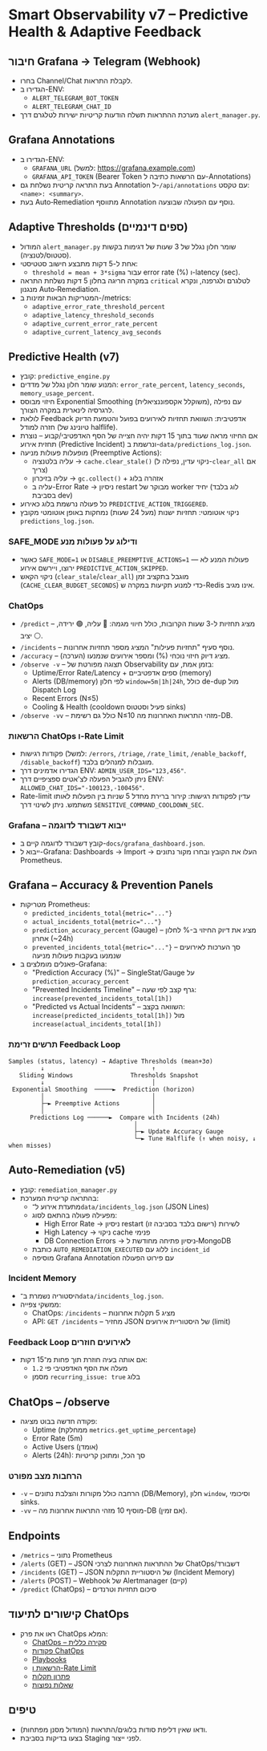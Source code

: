 # Smart Observability v7 – Predictive Health & Adaptive Feedback

## חיבור Grafana → Telegram (Webhook)

- בחרו Channel/Chat לקבלת התראות.
- הגדירו ב-ENV:
  - `ALERT_TELEGRAM_BOT_TOKEN`
  - `ALERT_TELEGRAM_CHAT_ID`
- מערכת ההתראות תשלח הודעות קריטיות ישירות לטלגרם דרך `alert_manager.py`.

## Grafana Annotations

- הגדירו ב-ENV:
  - `GRAFANA_URL` (למשל: https://grafana.example.com)
  - `GRAFANA_API_TOKEN` (Bearer Token עם הרשאות כתיבה ל-Annotations)
- בעת התראה קריטית נשלחת גם Annotation ל-`/api/annotations` עם טקסט: `<name>: <summary>`.
- בעת Auto‑Remediation מתווסף Annotation נוסף עם הפעולה שבוצעה.

## Adaptive Thresholds (ספים דינמיים)

- המודול `alert_manager.py` שומר חלון נגלל של 3 שעות של דגימות בקשות (סטטוס/לטנציה).
- אחת ל-5 דקות מתבצע חישוב סטטיסטי:
  - `threshold = mean + 3*sigma` עבור error rate (%) ו-latency (sec).
- במקרה חריגה בחלון 5 דקות נשלחת התראה `critical` לטלגרם ולגרפנה, ונקרא מנגנון Auto‑Remediation.
- המטריקות הבאות זמינות ב-/metrics:
  - `adaptive_error_rate_threshold_percent`
  - `adaptive_latency_threshold_seconds`
  - `adaptive_current_error_rate_percent`
  - `adaptive_current_latency_avg_seconds`

## Predictive Health (v7)

- קובץ: `predictive_engine.py`
- המנוע שומר חלון נגלל של מדדים: `error_rate_percent`, `latency_seconds`, `memory_usage_percent`.
- חיזוי מבוסס Exponential Smoothing (משוקלל אקספוננציאלית), עם נפילה לרגרסיה לינארית במקרה הצורך.
- לולאת Feedback אדפטיבית: השוואת תחזיות לאירועים בפועל והטמעת הדיוק חזרה למודל (טיונינג של halflife).
- אם החיזוי מראה שעוד בתוך 15 דקות יהיה חצייה של הסף האדפטיבי/קבוע – נוצרת תחזית אירוע (Predictive Incident) ונרשמת ב-`data/predictions_log.json`.
- מופעלות פעולות מניעה (Preemptive Actions):
  - עליה בלטנציה → `cache.clear_stale()` (ניקוי עדין, נפילה ל-`clear_all` אם צריך)
  - עליה בזיכרון → `gc.collect()` + אזהרה בלוג
  - עליה ב-Error Rate → ניסיון restart מבוקר של worker יחיד (לוג בלבד בסביבת dev)
- כל פעולה נרשמת בלוג כאירוע `PREDICTIVE_ACTION_TRIGGERED`.
- ניקוי אוטומטי: תחזיות ישנות (מעל 24 שעות) נמחקות באופן אוטומטי מקובץ `predictions_log.json`.

### SAFE_MODE ודילוג על פעולות מנע

- כאשר `SAFE_MODE=1` או `DISABLE_PREEMPTIVE_ACTIONS=1` — פעולות המנע לא ירוצו, ויירשם אירוע `PREDICTIVE_ACTION_SKIPPED`.
- ניקוי הקאש (`clear_stale`/`clear_all`) מוגבל בתקציב זמן (`CACHE_CLEAR_BUDGET_SECONDS`) כדי למנוע תקיעות במקרה ש-Redis אינו מגיב.

### ChatOps

- `/predict` – מציג תחזיות ל-3 שעות הקרובות, כולל חיווי מגמה: 🔴 עליה, 🟢 ירידה, ⚪ יציב.
- `/incidents` – נוסף סעיף "תחזיות פעילות" המציג מספר תחזיות אחרונות.
- `/accuracy` – מציג דיוק חיזוי נוכחי (%) ומספר אירועים שנמנעו (הערכה).
- `/observe -v` – תצוגה מפורטת של Observability בזמן אמת, עם:
  - Uptime/Error Rate/Latency + ספים אדפטיביים (memory)
  - Alerts (DB/memory) לפי חלון `window=5m|1h|24h`, כולל de-dup מול Dispatch Log
  - Recent Errors (N≤5)
  - Cooling & Health (cooldown פעיל וסטטוס sinks)
- `/observe -vv` – כולל גם רשימת N≤10 מזהי התראות האחרונות מה-DB.

### הרשאות ChatOps ו-Rate Limit

- פקודות רגישות (למשל: `/errors`, `/triage`, `/rate_limit`, `/enable_backoff`, `/disable_backoff`) מוגבלות למנהלים בלבד.
- הגדירו אדמינים דרך ENV: `ADMIN_USER_IDS="123,456"`.
- ניתן להגביל הפעלה לצ'אטים ספציפיים דרך ENV: `ALLOWED_CHAT_IDS="-100123,-100456"`.
- Rate-limit עדין לפקודות רגישות: קירור ברירת מחדל 5 שניות בין הפעלות לאותו משתמש. ניתן לשינוי דרך `SENSITIVE_COMMAND_COOLDOWN_SEC`.

### Grafana – ייבוא דשבורד לדוגמה

- קובץ דשבורד לדוגמה קיים ב-`docs/grafana_dashboard.json`.
- ייבוא ל-Grafana: Dashboards → Import → העלו את הקובץ ובחרו מקור נתונים Prometheus.

## Grafana – Accuracy & Prevention Panels

- מטריקות Prometheus:
  - `predicted_incidents_total{metric="..."}`
  - `actual_incidents_total{metric="..."}`
  - `prediction_accuracy_percent` (Gauge) – מציג את דיוק החיזוי ב-% לחלון אחרון (~24h)
  - `prevented_incidents_total{metric="..."}` – סך הערכות לאירועים שנמנעו בעקבות פעולות מניעה
- פאנלים מומלצים ב-Grafana:
  - "Prediction Accuracy (%)" – SingleStat/Gauge על `prediction_accuracy_percent`
  - "Prevented Incidents Timeline" – גרף קצב לפי שעה: `increase(prevented_incidents_total[1h])`
  - "Predicted vs Actual Incidents" – השוואה בקצב: `increase(predicted_incidents_total[1h])` מול `increase(actual_incidents_total[1h])`

### תרשים זרימת Feedback Loop

```
Samples (status, latency) → Adaptive Thresholds (mean+3σ)
         ↓                              ↑
   Sliding Windows                Thresholds Snapshot
         ↓                              │
 Exponential Smoothing  ─────►  Prediction (horizon)
         │                              │
         ├─► Preemptive Actions         │
         │                              │
      Predictions Log ──────►  Compare with Incidents (24h)
                                   │
                                   ├─► Update Accuracy Gauge
                                   └─► Tune Halflife (↑ when noisy, ↓ when misses)
```

## Auto‑Remediation (v5)

- קובץ: `remediation_manager.py`
- בהתראה קריטית המערכת:
  - מתעדת אירוע ל־`data/incidents_log.json` (JSON Lines)
  - מפעילה פעולה בהתאם לסוג:
    - High Error Rate → ניסיון restart לשירות (רישום בלבד בסביבה זו)
    - High Latency → ניקוי cache פנימי
    - DB Connection Errors → ניסיון פתיחה מחודשת ל‑MongoDB
  - כותבת `AUTO_REMEDIATION_EXECUTED` ללוג עם `incident_id`
  - מוסיפה Grafana Annotation עם פירוט הפעולה

### Incident Memory

- היסטוריה נשמרת ב־`data/incidents_log.json`.
- ממשקי צפייה:
  - ChatOps: `/incidents` – מציג 5 תקלות אחרונות
  - API: `GET /incidents` – מחזיר JSON של היסטוריית אירועים (limit)

### Feedback Loop לאירועים חוזרים

- אם אותה בעיה חוזרת תוך פחות מ־15 דקות:
  - מעלה את הסף האדפטיבי פי `1.2`
  - מסמן `recurring_issue: true` בלוג

## ChatOps – /observe

- פקודה חדשה בבוט מציגה:
  - Uptime (ממחלקת `metrics.get_uptime_percentage`)
  - Error Rate (5m)
  - Active Users (אומדן)
  - Alerts (24h): סך הכל, ומתוכן קריטיות

### הרחבות מצב מפורט

- `-v` – הרחבה כולל מקורות והצלבת נתונים (DB/Memory), חלון `window`, וסיכומי sinks.
- `-vv` – מוסיף 10 מזהי התראות אחרונות מה-DB (אם זמין).

## Endpoints

- `/metrics` – נתוני Prometheus
- `/alerts` (GET) – JSON של ההתראות האחרונות לצרכי ChatOps/דשבורד
- `/incidents` (GET) – JSON של היסטוריית התקלות (Incident Memory)
- `/alerts` (POST) – Webhook של Alertmanager (קיים)
 - `/predict` (ChatOps) – סיכום תחזיות וטרנדים

## קישורים לתיעוד ChatOps

- ראו את פרק ChatOps המלא:
  - [ChatOps – סקירה כללית](chatops/overview)
  - [פקודות ChatOps](chatops/commands)
  - [Playbooks](chatops/playbooks)
  - [הרשאות ו-Rate Limit](chatops/permissions)
  - [פתרון תקלות](chatops/troubleshooting)
  - [שאלות נפוצות](chatops/faq)

## טיפים

- ודאו שאין דליפת סודות בלוגים/התראות (המודול מסנן מפתחות).
- בצעו בדיקות בסביבת Staging לפני ייצור.
